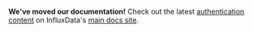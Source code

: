 **We've moved our documentation!** Check out the latest [authentication content](https://docs.influxdata.com/chronograf/latest/administration/managing-security/#oauth-2-0-providers-with-jwt-tokens) on InfluxData's [main docs site](https://docs.influxdata.com/chronograf/latest/).
